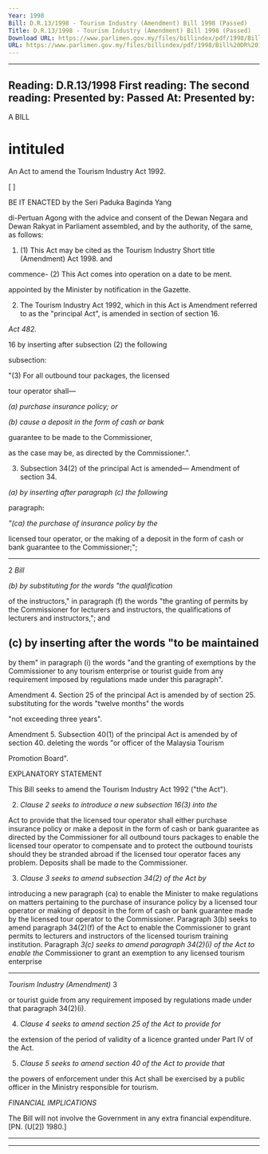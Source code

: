 ```yaml
---
Year: 1998
Bill: D.R.13/1998 - Tourism Industry (Amendment) Bill 1998 (Passed)
Title: D.R.13/1998 - Tourism Industry (Amendment) Bill 1998 (Passed)
Download URL: https://www.parlimen.gov.my/files/billindex/pdf/1998/Bill%20DR%2013.pdf
URL: https://www.parlimen.gov.my/files/billindex/pdf/1998/Bill%20DR%2013.pdf
---
```

---
Reading:
D.R.13/1998
First reading:
The second reading:
Presented by:
Passed At:
Presented by:
---

A BILL

# intituled

An Act to amend the Tourism Industry Act 1992.

[ ]

BE IT ENACTED by the Seri Paduka Baginda Yang

di-Pertuan Agong with the advice and consent of the
Dewan Negara and Dewan Rakyat in Parliament
assembled, and by the authority, of the same, as follows:

1. (1) This Act may be cited as the Tourism Industry Short title
(Amendment) Act 1998. and

commence-
(2) This Act comes into operation on a date to be ment.

appointed by the Minister by notification in the Gazette.

2. The Tourism Industry Act 1992, which in this Act is Amendment
referred to as the "principal Act", is amended in section of section 16.

_Act 482._

16 by inserting after subsection (2) the following

subsection:

"(3) For all outbound tour packages, the licensed

tour operator shall—

_(a) purchase insurance policy; or_

_(b) cause a deposit in the form of cash or bank_

guarantee to be made to the Commissioner,

as the case may be, as directed by the Commissioner.".

3. Subsection 34(2) of the principal Act is amended— Amendment
of section 34.

_(a) by inserting after paragraph (c) the following_

paragraph:

_"(ca) the purchase of insurance policy by the_

licensed tour operator, or the making
of a deposit in the form of cash or bank
guarantee to the Commissioner;";


-----

2 _Bill_

_(b) by substituting for the words "the qualification_

of the instructors," in paragraph (f) the words
"the granting of permits by the Commissioner
for lecturers and instructors, the qualifications
of lecturers and instructors,"; and

## (c) by inserting after the words "to be maintained

by them" in paragraph (i) the words "and the
granting of exemptions by the Commissioner
to any tourism enterprise or tourist guide from
any requirement imposed by regulations made
under this paragraph".

Amendment 4. Section 25 of the principal Act is amended by
of section 25. substituting for the words "twelve months" the words

"not exceeding three years".

Amendment 5. Subsection 40(1) of the principal Act is amended by
of section 40. deleting the words "or officer of the Malaysia Tourism

Promotion Board".

EXPLANATORY STATEMENT

This Bill seeks to amend the Tourism Industry Act 1992 ("the Act").

2. _Clause 2 seeks to introduce a new subsection 16(3) into the_

Act to provide that the licensed tour operator shall either purchase
insurance policy or make a deposit in the form of cash or bank
guarantee as directed by the Commissioner for all outbound tours
packages to enable the licensed tour operator to compensate and to
protect the outbound tourists should they be stranded abroad if the
licensed tour operator faces any problem. Deposits shall be made to
the Commissioner.

3. _Clause 3 seeks to amend subsection 34(2) of the Act by_

introducing a new paragraph (ca) to enable the Minister to make
regulations on matters pertaining to the purchase of insurance policy
by a licensed tour operator or making of deposit in the form of cash
or bank guarantee made by the licensed tour operator to the
Commissioner. Paragraph 3(b) seeks to amend paragraph 34(2)(f)
of the Act to enable the Commissioner to grant permits to lecturers
and instructors of the licensed tourism training institution. Paragraph
_3(c) seeks to amend paragraph 34(2)(i) of the Act to enable the_
Commissioner to grant an exemption to any licensed tourism enterprise


-----

_Tourism Industry (Amendment)_ 3

or tourist guide from any requirement imposed by regulations made
under that paragraph 34(2)(i).

4. _Clause 4 seeks to amend section 25 of the Act to provide for_

the extension of the period of validity of a licence granted under
Part IV of the Act.

5. _Clause 5 seeks to amend section 40 of the Act to provide that_

the powers of enforcement under this Act shall be exercised by a
public officer in the Ministry responsible for tourism.

_FINANCIAL_ _IMPLICATIONS_

The Bill will not involve the Government in any extra financial
expenditure. [PN. (U[2]) 1980.]


-----

-----

